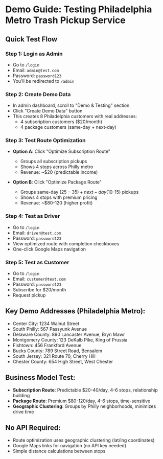 # Demo Guide: Testing Philadelphia Metro Trash Pickup Service

## Quick Test Flow

### **Step 1: Login as Admin**
- Go to `/login`
- Email: `admin@test.com`
- Password: `password123`
- You'll be redirected to `/admin`

### **Step 2: Create Demo Data**
- In admin dashboard, scroll to "Demo & Testing" section
- Click "Create Demo Data" button
- This creates 8 Philadelphia customers with real addresses:
  - 4 subscription customers ($20/month)
  - 4 package customers (same-day + next-day)

### **Step 3: Test Route Optimization**
- **Option A**: Click "Optimize Subscription Route"
  - Groups all subscription pickups
  - Shows 4 stops across Philly metro
  - Revenue: ~$20 (predictable income)

- **Option B**: Click "Optimize Package Route"  
  - Groups same-day ($25-35) + next-day ($10-15) pickups
  - Shows 4 stops with premium pricing
  - Revenue: ~$80-120 (higher profit)

### **Step 4: Test as Driver**
- Go to `/login`
- Email: `driver@test.com`  
- Password: `password123`
- View optimized route with completion checkboxes
- One-click Google Maps navigation

### **Step 5: Test as Customer**
- Go to `/login`
- Email: `customer@test.com`
- Password: `password123`
- Subscribe for $20/month
- Request pickup

## **Key Demo Addresses** (Philadelphia Metro):
- Center City: 1234 Walnut Street
- South Philly: 567 Passyunk Avenue  
- Delaware County: 890 Lancaster Avenue, Bryn Mawr
- Montgomery County: 123 DeKalb Pike, King of Prussia
- Fishtown: 456 Frankford Avenue
- Bucks County: 789 Street Road, Bensalem
- South Jersey: 321 Route 70, Cherry Hill
- Chester County: 654 High Street, West Chester

## **Business Model Test:**
- **Subscription Route**: Predictable $20-40/day, 4-6 stops, relationship building
- **Package Route**: Premium $80-120/day, 4-6 stops, time-sensitive
- **Geographic Clustering**: Groups by Philly neighborhoods, minimizes drive time

## **No API Required:**
- Route optimization uses geographic clustering (lat/lng coordinates)
- Google Maps links for navigation (no API key needed)
- Simple distance calculations between stops